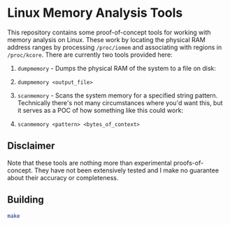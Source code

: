 # Linux Memory Analysis Tools

This repository contains some proof-of-concept tools for working with memory analysis on Linux. These work by locating the physical RAM address ranges by processing `/proc/iomem` and associating with regions in `/proc/kcore`. There are currently two tools provided here:

1. `dumpmemory` - Dumps the physical RAM of the system to a file on disk:
2. 
    ```
    dumpmemory <output_file>
    ```
3. `scanmemory` - Scans the system memory for a specified string pattern. Technically there's not many circumstances where you'd want this, but it serves as a POC of how something like this could work:
4. 
    ```
    scanmemory <pattern> <bytes_of_context>
    ```

## Disclaimer

Note that these tools are nothing more than experimental proofs-of-concept. They have not been extensively tested and I make no guarantee about their accuracy or completeness. 

## Building 

```bash
make
```
